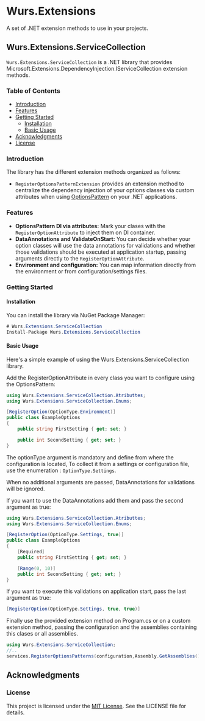 # Wurs.Extensions
A set of .NET extension methods to use in your projects.

## Wurs.Extensions.ServiceCollection

`Wurs.Extensions.ServiceCollection` is a .NET library that provides Microsoft.Extensions.DependencyInjection.IServiceCollection extension methods.

### Table of Contents

- [Introduction](#introduction)
- [Features](#features)
- [Getting Started](#getting-started)
  - [Installation](#installation)
  - [Basic Usage](#basic-usage)
- [Acknowledgments](#acknowledgments)
- [License](#license)

### Introduction
The library has the different extension methods organized as follows:

- `RegisterOptionsPatternExtension` provides an extension method to centralize the dependency injection of your options classes via custom attributes when using [OptionsPattern](https://learn.microsoft.com/en-us/aspnet/core/fundamentals/configuration/options?view=aspnetcore-7.0) on your .NET applications.

### Features

- **OptionsPattern DI via attributes:** Mark your clases with the `RegisterOptionAttribute` to inject them on DI container.
- **DataAnnotations and ValidateOnStart:** You can decide whether your option classes will use the data annotations for validations and whether those validations should be executed at application startup, passing arguments directly to the `RegisterOptionAttribute`.
- **Environment and configuration:** You can map information directly from the environment or from configuration/settings files.

### Getting Started

#### Installation

You can install the library via NuGet Package Manager:

```c#
# Wurs.Extensions.ServiceCollection
Install-Package Wurs.Extensions.ServiceCollection
```
#### Basic Usage
Here's a simple example of using the Wurs.Extensions.ServiceCollection library.

Add the RegisterOptionAttribute in every class you want to configure using the OptionsPattern:
```c#
using Wurs.Extensions.ServiceCollection.Atributtes;
using Wurs.Extensions.ServiceCollection.Enums;

[RegisterOption(OptionType.Environment)]
public class ExampleOptions
{
    public string FirstSetting { get; set; }

    public int SecondSetting { get; set; }
}
```
The optionType argument is mandatory and define from where the configuration is located, To collect it from a settings or configuration file, use the enumeration : `OptionType.Settings`.

When no additional arguments are passed, DataAnnotations for validations will be ignored.

If you want to use the DataAnnotations add them and pass the second argument as true:
```c#
using Wurs.Extensions.ServiceCollection.Atributtes;
using Wurs.Extensions.ServiceCollection.Enums;

[RegisterOption(OptionType.Settings, true)]
public class ExampleOptions
{
    [Required]
    public string FirstSetting { get; set; }

    [Range(0, 10)]
    public int SecondSetting { get; set; }
}
```
If you want to execute this validations on application start, pass the last argument as true:
```c#
[RegisterOption(OptionType.Settings, true, true)]
```
Finally use the provided extension method on Program.cs or on a custom extension method, passing the configuration and the assemblies containing this clases or all assemblies.
```c#
using Wurs.Extensions.ServiceCollection;
//..
services.RegisterOptionsPatterns(configuration,Assembly.GetAssemblies());
```
## Acknowledgments

### License
This project is licensed under the [MIT License](https://choosealicense.com/licenses/mit/). See the LICENSE file for details.
